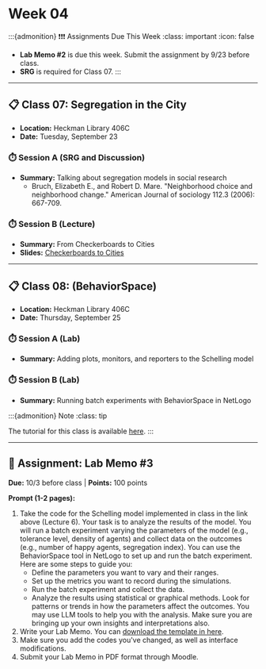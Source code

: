 # Week 04

:::{admonition} ❗❗❗ Assignments Due This Week
:class: important
:icon: false
- **Lab Memo #2** is due this week. Submit the assignment by 9/23 before class.
- **SRG** is required for Class 07.
:::

---

## 📋 Class 07: Segregation in the City

- **Location:** Heckman Library 406C
- **Date:** Tuesday, September 23

### ⏱️ Session A (SRG and Discussion)

- **Summary:** Talking about segregation models in social research
  - Bruch, Elizabeth E., and Robert D. Mare. "Neighborhood choice and neighborhood change." American Journal of sociology 112.3 (2006): 667-709.

### ⏱️ Session B (Lecture)

- **Summary:** From Checkerboards to Cities
- **Slides:** [Checkerboards to Cities](slides/checkerboards-to-cities.pptx)

---

## 📋 Class 08: (BehaviorSpace)

- **Location:** Heckman Library 406C
- **Date:** Thursday, September 25

### ⏱️ Session A (Lab)

- **Summary:** Adding plots, monitors, and reporters to the Schelling model

### ⏱️ Session B (Lab)

- **Summary:** Running batch experiments with BehaviorSpace in NetLogo

:::{admonition} Note
:class: tip

The tutorial for this class is available [here](../segregation/tutorial/tutorial.md).
:::

---

## 📝 Assignment: Lab Memo #3

**Due:** 10/3 before class | **Points:** 100 points

**Prompt (1-2 pages):**

1. Take the code for the Schelling model implemented in class in the link above (Lecture 6). Your task is to analyze the results of the model. You will run a batch experiment varying the parameters of the model (e.g., tolerance level, density of agents) and collect data on the outcomes (e.g., number of happy agents, segregation index). You can use the BehaviorSpace tool in NetLogo to set up and run the batch experiment. Here are some steps to guide you:
   - Define the parameters you want to vary and their ranges.
   - Set up the metrics you want to record during the simulations.
   - Run the batch experiment and collect the data.
   - Analyze the results using statistical or graphical methods. Look for patterns or trends in how the parameters affect the outcomes. You may use LLM tools to help you with the analysis. Make sure you are bringing up your own insights and interpretations also.
2. Write your Lab Memo. You can [download the template in here](../resources/lab-memos/Lab_Memo_1_Worksheet.docx).
3. Make sure you add the codes you've changed, as well as interface modifications.
4. Submit your Lab Memo in PDF format through Moodle.
